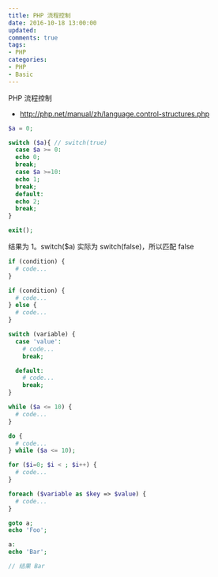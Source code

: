 ```yaml
---
title: PHP 流程控制
date: 2016-10-18 13:00:00
updated:
comments: true
tags:
- PHP
categories:
- PHP
- Basic
---
```


PHP 流程控制

* http://php.net/manual/zh/language.control-structures.php

<!--more-->

```php
$a = 0;

switch ($a){ // switch(true)
  case $a >= 0:
  echo 0;
  break;
  case $a >=10:
  echo 1;
  break;
  default:
  echo 2;
  break;
}

exit();
```

结果为 1。switch($a) 实际为 switch(false)，所以匹配 false

```php
if (condition) {
  # code...
}

if (condition) {
  # code...
} else {
  # code...
}
```

```php
switch (variable) {
  case 'value':
    # code...
    break;

  default:
    # code...
    break;
}
```

```php
while ($a <= 10) {
  # code...
}
```

```php
do {
  # code...
} while ($a <= 10);
```

```php
for ($i=0; $i < ; $i++) {
  # code...
}
```

```php
foreach ($variable as $key => $value) {
  # code...
}
```

```php
goto a;
echo 'Foo';

a:
echo 'Bar';

// 结果 Bar
```
